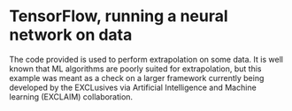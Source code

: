 # TensorFlow, running a neural network on data
The code provided is used to perform extrapolation on some data. It is well known that ML algorithms are poorly suited for extrapolation, but this example was meant as a check on a larger framework currently being developed by the EXCLusives via Artificial Intelligence and
Machine learning (EXCLAIM) collaboration.
